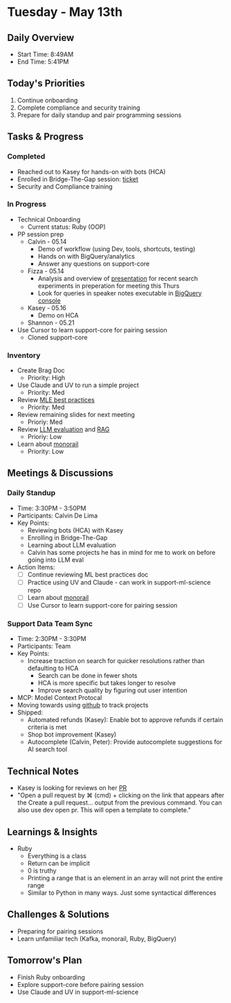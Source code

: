 # Tuesday - May 13th

## Daily Overview
- Start Time: 8:49AM
- End Time: 5:41PM

## Today's Priorities
1. Continue onboarding
2. Complete compliance and security training
3. Prepare for daily standup and pair programming sessions

## Tasks & Progress
### Completed
  - Reached out to Kasey for hands-on with bots (HCA)
  - Enrolled in Bridge-The-Gap session: [ticket](https://helpdesk.shopify.io/public/tickets/aee4aa9aea59129fe215b2c1056f472245eaaaa19d8deaacdd68d2d936170ae0)
  - Security and Compliance training

### In Progress
- Technical Onboarding
  - Current status: Ruby (OOP)
- PP session prep
  - Calvin - 05.14
    - Demo of workflow (using Dev, tools, shortcuts, testing)
    - Hands on with BigQuery/analytics
    - Answer any questions on support-core
  - Fizza - 05.14
    - Analysis and overview of [presentation](https://docs.google.com/presentation/d/1oYQWsEOo1ozLTrVJ8jWwjzsPjKzgiHF84_wU2ESojwg/edit#slide=id.g12053ddaea6_4_0) for recent search experiments in preperation for meeting this Thurs
    - Look for queries in speaker notes executable in [BigQuery console](https://console.cloud.google.com/bigquery?project=shopify-dw)
  - Kasey - 05.16
    - Demo on HCA
  - Shannon - 05.21
- Use Cursor to learn support-core for pairing session
  - Cloned support-core

### Inventory
  - Create Brag Doc
    - Priority: High
  - Use Claude and UV to run a simple project
    - Priority: Med
  - Review [MLE best practices](https://vault.shopify.io/page/ML-Best-Practices~cGm2.md)
    - Priority: Med
  - Review remaining slides for next meeting
    - Prioriy: Med
  - Review [LLM evaluation](https://www.oreilly.com/radar/a-field-guide-to-rapidly-improving-ai-products/) and [RAG](https://aws.amazon.com/what-is/retrieval-augmented-generation/)
    - Prioriy: Low
  - Learn about [monorail](https://vault.shopify.io/page/Monorail~1rHm.md)
    - Priority: Low

## Meetings & Discussions
### Daily Standup
- Time: 3:30PM - 3:50PM 
- Participants: Calvin De Lima
- Key Points:
  - Reviewing bots (HCA) with Kasey
  - Enrolling in Bridge-The-Gap
  - Learning about LLM evaluation
  - Calvin has some projects he has in mind for me to work on before going into LLM eval
- Action Items:
  - [ ] Continue reviewing ML best practices doc
  - [ ] Practice using UV and Claude - can work in support-ml-science repo
  - [ ] Learn about [monorail](https://vault.shopify.io/page/Monorail~1rHm.md)
  - [ ] Use Cursor to learn support-core for pairing session

### Support Data Team Sync
- Time: 2:30PM - 3:30PM
- Participants: Team
- Key Points:
  - Increase traction on search for quicker resolutions rather than defaulting to HCA
    - Search can be done in fewer shots
    - HCA is more specific but takes longer to resolve
    - Improve search quality by figuring out user intention
- MCP: Model Context Protocal
- Moving towards using [github](https://github.com/orgs/Shopify/projects/9832/views/1) to track projects
- Shipped:
  - Automated refunds (Kasey): Enable bot to approve refunds if certain criteria is met
  - Shop bot improvement (Kasey)
  - Autocomplete (Calvin, Peter): Provide autocomplete suggestions for AI search tool

## Technical Notes
- Kasey is looking for reviews on her [PR](https://github.com/Shopify/smiley-set/pull/1617)
- "Open a pull request by ⌘ (cmd) + clicking on the link that appears after the Create a pull request… output from the previous command. You can also use dev open pr. This will open a template to complete."

## Learnings & Insights
- Ruby
  - Everything is a class
  - Return can be implicit
  - 0 is truthy
  - Printing a range that is an element in an array will not print the entire range
  - Similar to Python in many ways. Just some syntactical differences

## Challenges & Solutions
- Preparing for pairing sessions
- Learn unfamiliar tech (Kafka, monorail, Ruby, BigQuery)

## Tomorrow's Plan
- Finish Ruby onboarding
- Explore support-core before pairing session
- Use Claude and UV in support-ml-science